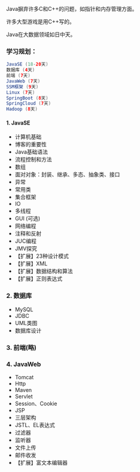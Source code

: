 Java摒弃许多C和C++的问题，如指针和内存管理方面。

许多大型游戏是用C++写的。

Java在大数据领域如日中天。

### 学习规划：

```java
JavaSE (18-20天)
数据库 (4天)
前端 (7天)
JavaWeb (7天)
SSM框架 (9天)
Linux (7天)
SpringBoot (8天)
SpringCloud (7天)
Hadoop (8天)
```

#### 1. JavaSE

- 计算机基础
- 博客的重要性
- Java基础语法
- 流程控制和方法
- 数组
- 面对对象：封装、继承、多态、抽象类、接口
- 异常
- 常用类
- 集合框架
- IO
- 多线程
- GUI (可选)
- 网络编程
- 注释和反射
- JUC编程
- JMV探究
- 【扩展】23种设计模式
- 【扩展】XML
- 【扩展】数据结构和算法
- 【扩展】正则表达式

### 2. 数据库

- MySQL
- JDBC
- UML类图
- 数据库设计

### 3. 前端(略)

### 4. JavaWeb

- Tomcat
- Http
- Maven
- Servlet
- Session、Cookie
- JSP
- 三层架构
- JSTL、EL表达式
- 过滤器
- 监听器
- 文件上传
- 邮件收发
- 【扩展】富文本编辑器